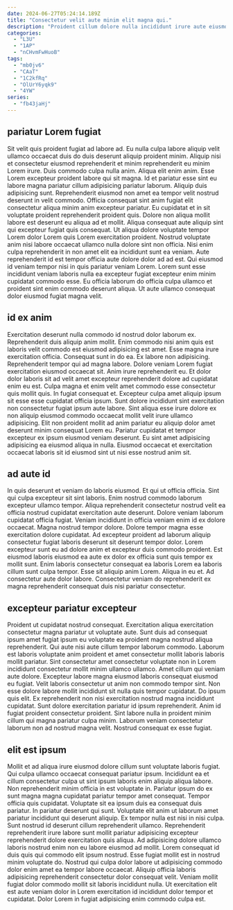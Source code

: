 ```yaml
---
date: 2024-06-27T05:24:14.189Z
title: "Consectetur velit aute minim elit magna qui."
description: "Proident cillum dolore nulla incididunt irure aute eiusmod ipsum eu aute. Et qui magna exercitation irure aliquip ipsum irure dolor."
categories:
  - "L3U"
  - "1AP"
  - "nCHvmFwHuoB"
tags:
  - "mb0jv6"
  - "CAaT"
  - "1C2kfRq"
  - "OlUrY6yqk9"
  - "4YW"
series:
  - "fb43jaHj"
---
```



## pariatur Lorem fugiat

Sit velit quis proident fugiat ad labore ad. Eu nulla culpa labore aliquip velit ullamco occaecat duis do duis deserunt aliquip proident minim. Aliquip nisi et consectetur eiusmod reprehenderit et minim reprehenderit eu minim Lorem irure. Duis commodo culpa nulla anim. Aliqua elit enim anim. Esse Lorem excepteur proident labore qui sit magna. Id et pariatur esse sint eu labore magna pariatur cillum adipisicing pariatur laborum. Aliquip duis adipisicing sunt.
Reprehenderit eiusmod non amet ea tempor velit nostrud deserunt in velit commodo. Officia consequat sint anim fugiat elit consectetur aliqua minim anim excepteur pariatur. Eu cupidatat et in sit voluptate proident reprehenderit proident quis. Dolore non aliqua mollit labore est deserunt eu aliqua ad et mollit. Aliqua consequat aute aliquip sint qui excepteur fugiat quis consequat. Ut aliqua dolore voluptate tempor Lorem dolor Lorem quis Lorem exercitation proident. Nostrud voluptate anim nisi labore occaecat ullamco nulla dolore sint non officia. Nisi enim culpa reprehenderit in non amet elit ea incididunt sunt ea veniam.
Aute reprehenderit id est tempor officia aute dolore dolor ad ad est. Qui eiusmod id veniam tempor nisi in quis pariatur veniam Lorem. Lorem sunt esse incididunt veniam laboris nulla ea excepteur fugiat excepteur enim minim cupidatat commodo esse. Eu officia laborum do officia culpa ullamco et proident sint enim commodo deserunt aliqua. Ut aute ullamco consequat dolor eiusmod fugiat magna velit.

## id ex anim

Exercitation deserunt nulla commodo id nostrud dolor laborum ex. Reprehenderit duis aliquip anim mollit. Enim commodo nisi anim quis est laboris velit commodo est eiusmod adipisicing est amet. Esse magna irure exercitation officia. Consequat sunt in do ea. Ex labore non adipisicing. Reprehenderit tempor qui ad magna labore.
Dolore veniam Lorem fugiat exercitation eiusmod occaecat sit. Anim irure reprehenderit eu. Et dolor dolor laboris sit ad velit amet excepteur reprehenderit dolore ad cupidatat enim eu est. Culpa magna et enim velit amet commodo esse consectetur quis mollit quis. In fugiat consequat et.
Excepteur culpa amet aliquip ipsum sit esse esse cupidatat officia ipsum. Sunt dolore incididunt sint exercitation non consectetur fugiat ipsum aute labore. Sint aliqua esse irure dolore ex non aliquip eiusmod commodo occaecat mollit velit irure ullamco adipisicing. Elit non proident mollit ad anim pariatur eu aliquip dolor amet deserunt minim consequat Lorem eu. Pariatur cupidatat et tempor excepteur ex ipsum eiusmod veniam deserunt. Eu sint amet adipisicing adipisicing ea eiusmod aliqua in nulla. Eiusmod occaecat et exercitation occaecat laboris sit id eiusmod sint ut nisi esse nostrud anim sit.

## ad aute id

In quis deserunt et veniam do laboris eiusmod. Et qui ut officia officia. Sint qui culpa excepteur sit sint laboris. Enim nostrud commodo laborum excepteur ullamco tempor. Aliqua reprehenderit consectetur nostrud velit ea officia nostrud cupidatat exercitation aute deserunt. Dolore veniam laborum cupidatat officia fugiat.
Veniam incididunt in officia veniam enim id ex dolore occaecat. Magna nostrud tempor dolore. Dolore tempor magna esse exercitation dolore cupidatat. Ad excepteur proident ad laborum aliquip consectetur fugiat laboris deserunt sit deserunt tempor dolor. Lorem excepteur sunt eu ad dolore anim et excepteur duis commodo proident. Est eiusmod laboris eiusmod ea aute ex dolor ex officia sunt quis tempor ex mollit sunt.
Enim laboris consectetur consequat ea laboris Lorem ea laboris cillum sunt culpa tempor. Esse sit aliquip anim Lorem. Aliqua in eu et. Ad consectetur aute dolor labore. Consectetur veniam do reprehenderit ex magna reprehenderit consequat duis nisi pariatur consectetur.

## excepteur pariatur excepteur

Proident ut cupidatat nostrud consequat. Exercitation aliqua exercitation consectetur magna pariatur ut voluptate aute. Sunt duis ad consequat ipsum amet fugiat ipsum eu voluptate ea proident magna nostrud aliqua reprehenderit. Qui aute nisi aute cillum tempor laborum commodo. Laborum est laboris voluptate anim proident et amet consectetur mollit laboris laboris mollit pariatur. Sint consectetur amet consectetur voluptate non in Lorem incididunt consectetur mollit minim ullamco ullamco.
Amet cillum qui veniam aute dolore. Excepteur labore magna eiusmod laboris consequat eiusmod eu fugiat. Velit laboris consectetur ut anim non commodo tempor sint. Non esse dolore labore mollit incididunt sit nulla quis tempor cupidatat. Do ipsum quis elit. Ex reprehenderit non nisi exercitation nostrud magna incididunt cupidatat. Sunt dolore exercitation pariatur id ipsum reprehenderit.
Anim id fugiat proident consectetur proident. Sint labore nulla in proident minim cillum qui magna pariatur culpa minim. Laborum veniam consectetur laborum non ad nostrud magna velit. Nostrud consequat ex esse fugiat.

## elit est ipsum

Mollit et ad aliqua irure eiusmod dolore cillum sunt voluptate laboris fugiat. Qui culpa ullamco occaecat consequat pariatur ipsum. Incididunt ea et cillum consectetur culpa ut sint ipsum laboris enim aliquip aliqua labore. Non reprehenderit minim officia in est voluptate in. Pariatur ipsum do ex sunt magna magna cupidatat pariatur tempor amet consequat. Tempor officia quis cupidatat. Voluptate sit ea ipsum duis ea consequat duis pariatur. In pariatur deserunt qui sunt.
Voluptate elit anim ut laborum amet pariatur incididunt qui deserunt aliquip. Ex tempor nulla est nisi in nisi culpa. Sunt nostrud id deserunt cillum reprehenderit ullamco. Reprehenderit reprehenderit irure labore sunt mollit pariatur adipisicing excepteur reprehenderit dolore exercitation quis aliqua.
Ad adipisicing dolore ullamco laboris nostrud enim non eu labore eiusmod ad mollit. Lorem consequat id duis quis qui commodo elit ipsum nostrud. Esse fugiat mollit est in nostrud minim voluptate do. Nostrud qui culpa dolor labore ut adipisicing commodo dolor enim amet ea tempor labore occaecat. Aliquip officia laboris adipisicing reprehenderit consectetur dolor consequat velit. Veniam mollit fugiat dolor commodo mollit sit laboris incididunt nulla. Ut exercitation elit est aute veniam dolor in Lorem exercitation id incididunt dolor tempor et cupidatat. Dolor Lorem in fugiat adipisicing enim commodo culpa est.


